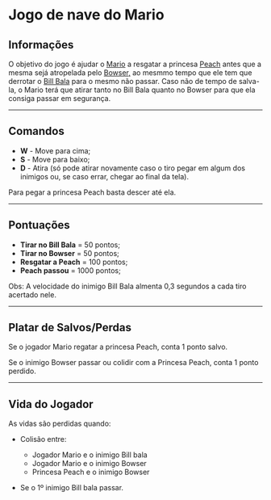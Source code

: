 # Jogo de nave do Mario

## Informações

O objetivo do jogo é ajudar o <a href="https://mario.fandom.com/pt/wiki/Mario" target="_blank">Mario</a> a resgatar a princesa <a href="https://mario.fandom.com/pt/wiki/Princesa_Peach" target="_blank">Peach</a> antes que a mesma sejá atropelada pelo <a href="https://mario.fandom.com/pt/wiki/Bowser" target="_blank">Bowser,</a> ao mesmmo tempo que ele tem que derrotar o <a href="https://mario.fandom.com/pt/wiki/Bill_Bala" target="_blank">Bill Bala</a> para o mesmo não passar. Caso não de tempo de salva-la, o Mario terá que atirar tanto no Bill Bala quanto no Bowser para que ela consiga passar em segurança.

***

## Comandos

* **W** - Move para cima;
* **S** - Move para baixo;
* **D** - Atira (só pode atirar novamente caso o tiro pegar em algum dos inimigos ou, se caso errar, chegar ao final da tela).

Para pegar a princesa Peach basta descer até ela.

***

## Pontuações

* **Tirar no Bill Bala** = 50 pontos;
* **Tirar no Bowser** = 50 pontos;
* **Resgatar a Peach** = 100 pontos;
* **Peach passou** = 1000 pontos;

Obs: A velocidade do inimigo Bill Bala almenta 0,3 segundos a cada tiro acertado nele.

***

## Platar de Salvos/Perdas

Se o jogador Mario regatar a princesa Peach, conta 1 ponto salvo.

Se o inimigo Bowser passar ou colidir com a Princesa Peach, conta 1 ponto perdido.

***
 
 ## Vida do Jogador

As vidas são perdidas quando:

* Colisão entre:
  * Jogador Mario e o inimigo Bill bala
  * Jogador Mario e o inimigo Bowser
  * Princesa Peach e o inimigo Bowser

* Se o 1º inimigo Bill bala passar.

